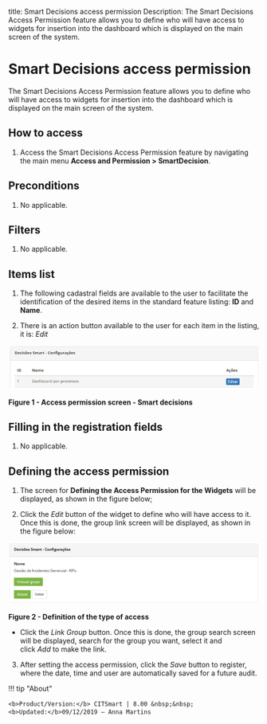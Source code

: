 title: Smart Decisions access permission
Description: The Smart Decisions Access Permission feature allows you to define who will have access to widgets for insertion into the dashboard which is displayed on the main screen of the system.

# Smart Decisions access permission

The Smart Decisions Access Permission feature allows you to define who will have
access to widgets for insertion into the dashboard which is displayed on the
main screen of the system.

How to access
-------------

1.  Access the Smart Decisions Access Permission feature by navigating the main
    menu **Access and Permission > SmartDecision**.

Preconditions
-------------

1.  No applicable.

Filters
-------

1.  No applicable.

Items list
----------

1.  The following cadastral fields are available to the user to facilitate the
    identification of the desired items in the standard feature
    listing: **ID** and **Name**.

2.  There is an action button available to the user for each item in the
    listing, it is: *Edit*

![Criar](images/permission-1.png)

**Figure 1 - Access permission screen - Smart decisions**

Filling in the registration fields
----------------------------------

1.  No applicable.

Defining the access permission
------------------------------

1.  The screen for **Defining the Access Permission for the Widgets** will be
    displayed, as shown in the figure below;

2.  Click the *Edit* button of the widget to define who will have access to it.
    Once this is done, the group link screen will be displayed, as shown in the
    figure below:

![Criar](images/permission-2.png)

**Figure 2 - Definition of the type of access**

-   Click the *Link Group* button. Once this is done, the group search screen
    will be displayed, search for the group you want, select it and
    click *Add* to make the link.

3.  After setting the access permission, click the *Save* button to register,
    where the date, time and user are automatically saved for a future audit.



!!! tip "About"

    <b>Product/Version:</b> CITSmart | 8.00 &nbsp;&nbsp;
    <b>Updated:</b>09/12/2019 – Anna Martins
